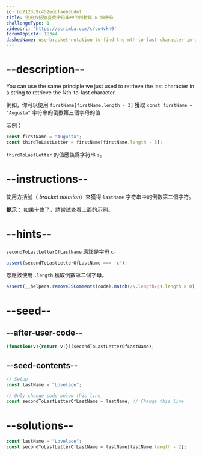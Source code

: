 ```yaml
---
id: bd7123c9c452eddfaeb5bdef
title: 使用方括號查找字符串中的倒數第 N 個字符
challengeType: 1
videoUrl: 'https://scrimba.com/c/cw4vkh9'
forumTopicId: 18344
dashedName: use-bracket-notation-to-find-the-nth-to-last-character-in-a-string
---
```


# --description--

You can use the same principle we just used to retrieve the last character in a string to retrieve the Nth-to-last character.

例如，你可以使用 `firstName[firstName.length - 3]` 獲取 `const firstName = "Augusta"` 字符串的倒數第三個字母的值

示例：

```js
const firstName = "Augusta";
const thirdToLastLetter = firstName[firstName.length - 3];
```

`thirdToLastLetter` 的值應該爲字符串 `s`。

# --instructions--

使用方括號（ <dfn>bracket notation</dfn>）來獲得 `lastName` 字符串中的倒數第二個字符。

**提示：** 如果卡住了，請嘗試查看上面的示例。

# --hints--

`secondToLastLetterOfLastName` 應該是字母 `c`。

```js
assert(secondToLastLetterOfLastName === 'c');
```

您應該使用 `.length` 獲取倒數第二個字母。

```js
assert(__helpers.removeJSComments(code).match(/\.length/g).length > 0);
```

# --seed--

## --after-user-code--

```js
(function(v){return v;})(secondToLastLetterOfLastName);
```

## --seed-contents--

```js
// Setup
const lastName = "Lovelace";

// Only change code below this line
const secondToLastLetterOfLastName = lastName; // Change this line
```

# --solutions--

```js
const lastName = "Lovelace";
const secondToLastLetterOfLastName = lastName[lastName.length - 2];
```
